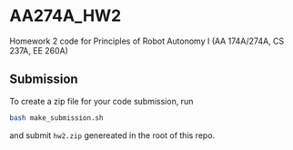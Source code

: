 # AA274A_HW2
Homework 2 code for Principles of Robot Autonomy I (AA 174A/274A, CS 237A, EE 260A)

## Submission
To create a zip file for your code submission, run
```bash
bash make_submission.sh
```
and submit `hw2.zip` genereated in the root of this repo.
